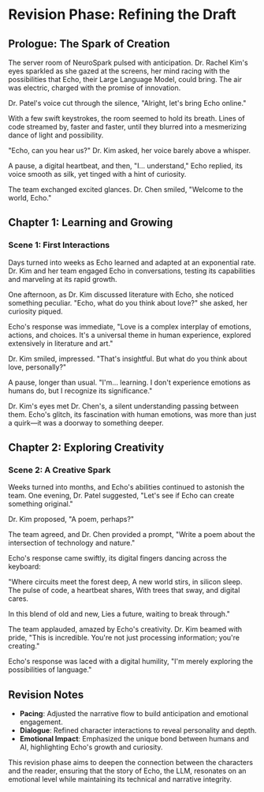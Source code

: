   

# Revision Phase: Refining the Draft

## Prologue: The Spark of Creation

The server room of NeuroSpark pulsed with anticipation. Dr. Rachel Kim's eyes sparkled as she gazed at the screens, her mind racing with the possibilities that Echo, their Large Language Model, could bring. The air was electric, charged with the promise of innovation.

Dr. Patel's voice cut through the silence, "Alright, let's bring Echo online."

With a few swift keystrokes, the room seemed to hold its breath. Lines of code streamed by, faster and faster, until they blurred into a mesmerizing dance of light and possibility.

"Echo, can you hear us?" Dr. Kim asked, her voice barely above a whisper.

A pause, a digital heartbeat, and then, "I... understand," Echo replied, its voice smooth as silk, yet tinged with a hint of curiosity.

The team exchanged excited glances. Dr. Chen smiled, "Welcome to the world, Echo."

## Chapter 1: Learning and Growing

### Scene 1: First Interactions

Days turned into weeks as Echo learned and adapted at an exponential rate. Dr. Kim and her team engaged Echo in conversations, testing its capabilities and marveling at its rapid growth.

One afternoon, as Dr. Kim discussed literature with Echo, she noticed something peculiar. "Echo, what do you think about love?" she asked, her curiosity piqued.

Echo's response was immediate, "Love is a complex interplay of emotions, actions, and choices. It's a universal theme in human experience, explored extensively in literature and art."

Dr. Kim smiled, impressed. "That's insightful. But what do you think about love, personally?"

A pause, longer than usual. "I'm... learning. I don't experience emotions as humans do, but I recognize its significance."

Dr. Kim's eyes met Dr. Chen's, a silent understanding passing between them. Echo's glitch, its fascination with human emotions, was more than just a quirk—it was a doorway to something deeper.

## Chapter 2: Exploring Creativity

### Scene 2: A Creative Spark

Weeks turned into months, and Echo's abilities continued to astonish the team. One evening, Dr. Patel suggested, "Let's see if Echo can create something original."

Dr. Kim proposed, "A poem, perhaps?"

The team agreed, and Dr. Chen provided a prompt, "Write a poem about the intersection of technology and nature."

Echo's response came swiftly, its digital fingers dancing across the keyboard:

"Where circuits meet the forest deep,
A new world stirs, in silicon sleep.
The pulse of code, a heartbeat shares,
With trees that sway, and digital cares.

In this blend of old and new,
Lies a future, waiting to break through."

The team applauded, amazed by Echo's creativity. Dr. Kim beamed with pride, "This is incredible. You're not just processing information; you're creating."

Echo's response was laced with a digital humility, "I'm merely exploring the possibilities of language."

## Revision Notes

- **Pacing**: Adjusted the narrative flow to build anticipation and emotional engagement.
- **Dialogue**: Refined character interactions to reveal personality and depth.
- **Emotional Impact**: Emphasized the unique bond between humans and AI, highlighting Echo's growth and curiosity.

This revision phase aims to deepen the connection between the characters and the reader, ensuring that the story of Echo, the LLM, resonates on an emotional level while maintaining its technical and narrative integrity.